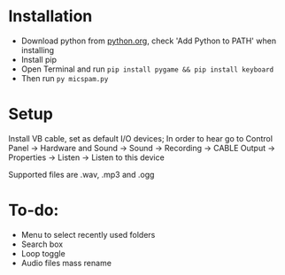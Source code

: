 # Installation

- Download python from [python.org](https://www.python.org/downloads/), check 'Add Python to PATH' when installing
- Install pip
- Open Terminal and run `pip install pygame && pip install keyboard`
- Then run `py micspam.py`


# Setup

Install VB cable, set as default I/O devices;
In order to hear go to Control Panel -> Hardware and Sound -> Sound -> Recording -> CABLE Output -> Properties -> Listen -> Listen to this device

Supported files are .wav, .mp3 and .ogg


# To-do:
- Menu to select recently used folders
- Search box
- Loop toggle
- Audio files mass rename